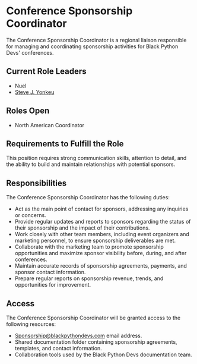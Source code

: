 # Conference Sponsorship Coordinator

The Conference Sponsorship Coordinator is a regional liaison responsible for managing and coordinating sponsorship activities for Black Python Devs' conferences.

## Current Role Leaders

* Nuel 
* [Steve J. Yonkeu](https://github.com/yokwejuste)

## Roles Open

* North American Coordinator

## Requirements to Fulfill the Role

This position requires strong communication skills, attention to detail, and the ability to build and maintain relationships with potential sponsors.

## Responsibilities

The Conference Sponsorship Coordinator has the following duties:

* Act as the main point of contact for sponsors, addressing any inquiries or concerns.
* Provide regular updates and reports to sponsors regarding the status of their sponsorship and the impact of their contributions.
* Work closely with other team members, including event organizers and marketing personnel, to ensure sponsorship deliverables are met.
* Collaborate with the marketing team to promote sponsorship opportunities and maximize sponsor visibility before, during, and after conferences.
* Maintain accurate records of sponsorship agreements, payments, and sponsor contact information.
* Prepare regular reports on sponsorship revenue, trends, and opportunities for improvement.

## Access

The Conference Sponsorship Coordinator will be granted access to the following resources:

* Sponsorship@blackpythondevs.com email address.
* Shared documentation folder containing sponsorship agreements, templates, and contact information.
* Collaboration tools used by the Black Python Devs documentation team.

